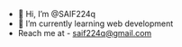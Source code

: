 - 👋 Hi, I’m @SAIF224q
- 🌱 I’m currently learning web development
- Reach me at - saif224q@gmail.com

<!---
SAIF224q/SAIF224q is a ✨ special ✨ repository because its `README.md` (this file) appears on your GitHub profile.
You can click the Preview link to take a look at your changes.
--->
